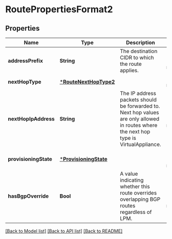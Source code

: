 # RoutePropertiesFormat2


## Properties
Name | Type | Description | Notes
------------ | ------------- | ------------- | -------------
**addressPrefix** | **String** | The destination CIDR to which the route applies. | [optional] [default to nothing]
**nextHopType** | [***RouteNextHopType2**](RouteNextHopType2.md) |  | [default to nothing]
**nextHopIpAddress** | **String** | The IP address packets should be forwarded to. Next hop values are only allowed in routes where the next hop type is VirtualAppliance. | [optional] [default to nothing]
**provisioningState** | [***ProvisioningState**](ProvisioningState.md) |  | [optional] [default to nothing]
**hasBgpOverride** | **Bool** | A value indicating whether this route overrides overlapping BGP routes regardless of LPM. | [optional] [readonly] [default to nothing]


[[Back to Model list]](../README.md#models) [[Back to API list]](../README.md#api-endpoints) [[Back to README]](../README.md)


